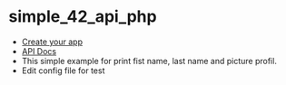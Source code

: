 # simple_42_api_php
- [Create your app](https://profile.intra.42.fr/oauth/applications)
- [API Docs](https://api.intra.42.fr/apidoc)
- This simple example for print fist name, last name and picture profil.
- Edit config file for test

